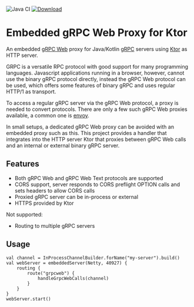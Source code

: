 ![Java CI](https://github.com/blachris/ktor-grpcweb/workflows/Java%20CI/badge.svg)
 [ ![Download](https://api.bintray.com/packages/blachris/jvm/ktor-grpcweb/images/download.svg) ](https://bintray.com/blachris/jvm/ktor-grpcweb/_latestVersion)

# Embedded gRPC Web Proxy for Ktor
An embedded [gRPC Web](https://github.com/grpc/grpc-web) proxy for Java/Kotlin [gRPC](https://grpc.io/) servers 
using [Ktor](https://ktor.io/) as HTTP server.

GRPC is a versatile RPC protocol with good support for many programming languages.
Javascript applications running in a browser, however, cannot use the binary gRPC protocol directly, instead
the gRPC Web protocol can be used, which offers some features of binary gRPC and uses regular HTTP/1 as transport.

To access a regular gRPC server via the gRPC Web protocol, a proxy is needed to convert protocols.
There are only a few such gRPC Web proxies available, a common one is [envoy](https://www.envoyproxy.io/).

In small setups, a dedicated gRPC Web proxy can be avoided with an embedded proxy such as this.
This project provides a handler that integrates into the HTTP server Ktor that proxies between gRPC Web calls and 
an internal or external binary gRPC server.

## Features

* Both gRPC Web and gRPC Web Text protocols are supported
* CORS support, server responds to CORS preflight OPTION calls and sets headers to allow CORS calls
* Proxied gRPC server can be in-process or external
* HTTPS provided by Ktor

Not supported:
* Routing to multiple gRPC servers

## Usage

~~~
val channel = InProcessChannelBuilder.forName("my-server").build()
val webServer = embeddedServer(Netty, 40927) {
    routing {
        route("grpcweb") {
            handleGrpcWebCalls(channel)
        }
    }
}
webServer.start()
~~~
